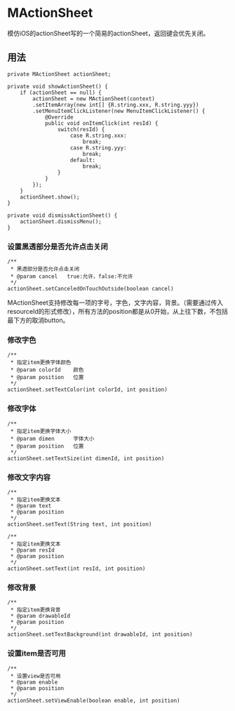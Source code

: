 # MActionSheet
模仿iOS的actionSheet写的一个简易的actionSheet，返回键会优先关闭。

## 用法
```
private MActionSheet actionSheet;

private void showActionSheet() {
	if (actionSheet == null) {
		actionSheet = new MActionSheet(context)
		.setItemArray(new int[] {R.string.xxx, R.string.yyy})
		.setMenuItemClickListener(new MenuItemClickListener() {
    		@Override
    		public void onItemClick(int resId) {
    			switch(resId) {
    				case R.string.xxx:
    					break;
    				case R.string.yyy:
    					break;
    				default:
    					break;
    			}
    		}
		});
	}
	actionSheet.show();
}

private void dismissActionSheet() {
	actionSheet.dismissMenu();
}
```

### 设置黑透部分是否允许点击关闭
```
/**
 * 黑透部分是否允许点击关闭
 * @param cancel   true:允许，false:不允许
 */
actionSheet.setCanceledOnTouchOutside(boolean cancel)

```

MActionSheet支持修改每一项的字号，字色，文字内容，背景。（需要通过传入resourceId的形式修改），所有方法的position都是从0开始，从上往下数，不包括最下方的取消button。


### 修改字色

```
/**
 * 指定item更换字体颜色
 * @param colorId    颜色
 * @param position   位置
 */
actionSheet.setTextColor(int colorId, int position)
```

### 修改字体

```
/**
 * 指定item更换字体大小
 * @param dimen      字体大小
 * @param position   位置
 */
actionSheet.setTextSize(int dimenId, int position)
```
### 修改文字内容

```
/**
 * 指定item更换文本
 * @param text
 * @param position
 */
actionSheet.setText(String text, int position)

/**
 * 指定item更换文本
 * @param resId
 * @param position
 */
actionSheet.setText(int resId, int position)
```
### 修改背景
```
/**
 * 指定item更换背景
 * @param drawableId
 * @param position
 */
actionSheet.setTextBackground(int drawableId, int position)
```
### 设置item是否可用
```
/**
 * 设置view是否可用
 * @param enable
 * @param position
 */
actionSheet.setViewEnable(boolean enable, int position)
```


